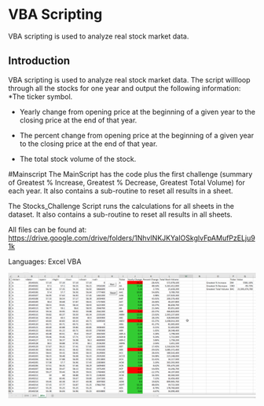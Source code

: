 # VBA Scripting
VBA scripting is used to analyze real stock market data. 

## Introduction
VBA scripting is used to analyze real stock market data. 
The script willloop through all the stocks for one year and output the following information:
*The ticker symbol.

  * Yearly change from opening price at the beginning of a given year to the closing price at the end of that year.

  * The percent change from opening price at the beginning of a given year to the closing price at the end of that year.

  * The total stock volume of the stock.



#Mainscript
The MainScript has the code plus the first challenge (summary of Greatest % Increase, Greatest % Decrease, Greatest Total Volume)
for each year. It also contains a sub-routine to reset all results in a sheet.

The Stocks_Challenge Script runs the calculations for all sheets in the dataset. It also contains a sub-routine to reset all results in all sheets.

All files can be found at: https://drive.google.com/drive/folders/1NhvINKJKYaIOSkglvFpAMufPzELju91k

Languages: Excel VBA

![Figure1](VBAStocks/2014_Results.png)
